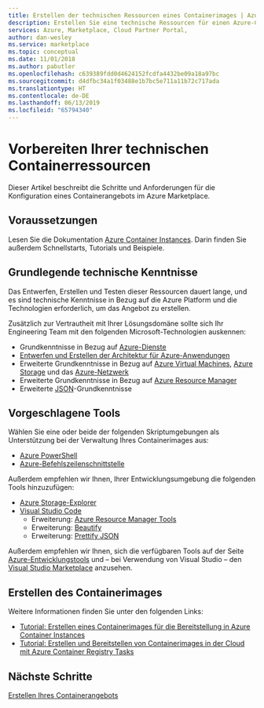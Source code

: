 ```yaml
---
title: Erstellen der technischen Ressourcen eines Containerimages | Azure Marketplace
description: Erstellen Sie eine technische Ressourcen für einen Azure-Container.
services: Azure, Marketplace, Cloud Partner Portal,
author: dan-wesley
ms.service: marketplace
ms.topic: conceptual
ms.date: 11/01/2018
ms.author: pabutler
ms.openlocfilehash: c639389fdd0d4624152fcdfa4432be09a18a97bc
ms.sourcegitcommit: d4dfbc34a1f03488e1b7bc5e711a11b72c717ada
ms.translationtype: HT
ms.contentlocale: de-DE
ms.lasthandoff: 06/13/2019
ms.locfileid: "65794340"
---
```

# <a name="prepare-your-container-technical-assets"></a>Vorbereiten Ihrer technischen Containerressourcen

Dieser Artikel beschreibt die Schritte und Anforderungen für die Konfiguration eines Containerangebots im Azure Marketplace.

## <a name="before-you-begin"></a>Voraussetzungen

Lesen Sie die Dokumentation [Azure Container Instances](https://docs.microsoft.com/azure/container-instances). Darin finden Sie außerdem Schnellstarts, Tutorials und Beispiele.

## <a name="fundamental-technical-knowledge"></a>Grundlegende technische Kenntnisse

Das Entwerfen, Erstellen und Testen dieser Ressourcen dauert lange, und es sind technische Kenntnisse in Bezug auf die Azure Platform und die Technologien erforderlich, um das Angebot zu erstellen.
 
Zusätzlich zur Vertrautheit mit Ihrer Lösungsdomäne sollte sich Ihr Engineering Team mit den folgenden Microsoft-Technologien auskennen:

-   Grundkenntnisse in Bezug auf [Azure-Dienste](https://azure.microsoft.com/services/) 
-   [Entwerfen und Erstellen der Architektur für Azure-Anwendungen](https://azure.microsoft.com/solutions/architecture/)
-   Erweiterte Grundkenntnisse in Bezug auf [Azure Virtual Machines](https://azure.microsoft.com/services/virtual-machines/), [Azure Storage](https://azure.microsoft.com/services/?filter=storage) und das [Azure-Netzwerk](https://azure.microsoft.com/services/?filter=networking)
-   Erweiterte Grundkenntnisse in Bezug auf [Azure Resource Manager](https://azure.microsoft.com/features/resource-manager/)
-   Erweiterte [JSON](https://www.json.org/)-Grundkenntnisse

## <a name="suggested-tools"></a>Vorgeschlagene Tools

Wählen Sie eine oder beide der folgenden Skriptumgebungen als Unterstützung bei der Verwaltung Ihres Containerimages aus:

-   [Azure PowerShell](https://docs.microsoft.com/powershell/azure/overview)
-   [Azure-Befehlszeilenschnittstelle](https://docs.microsoft.com/cli/azure)

Außerdem empfehlen wir Ihnen, Ihrer Entwicklungsumgebung die folgenden Tools hinzuzufügen:

-   [Azure Storage-Explorer](https://docs.microsoft.com/azure/vs-azure-tools-storage-manage-with-storage-explorer)
-   [Visual Studio Code](https://code.visualstudio.com/)
    *   Erweiterung: [Azure Resource Manager Tools](https://marketplace.visualstudio.com/items?itemName=msazurermtools.azurerm-vscode-tools)
    *   Erweiterung: [Beautify](https://marketplace.visualstudio.com/items?itemName=HookyQR.beautify)
    *   Erweiterung: [Prettify JSON](https://marketplace.visualstudio.com/items?itemName=mohsen1.prettify-json)

Außerdem empfehlen wir Ihnen, sich die verfügbaren Tools auf der Seite [Azure-Entwicklungstools](https://azure.microsoft.com/tools/) und – bei Verwendung von Visual Studio – den [Visual Studio Marketplace](https://marketplace.visualstudio.com/) anzusehen.

## <a name="create-the-container-image"></a>Erstellen des Containerimages

Weitere Informationen finden Sie unter den folgenden Links:

* [Tutorial: Erstellen eines Containerimages für die Bereitstellung in Azure Container Instances](https://docs.microsoft.com/azure/container-instances/container-instances-tutorial-prepare-app)
* [Tutorial: Erstellen und Bereitstellen von Containerimages in der Cloud mit Azure Container Registry Tasks](https://docs.microsoft.com/azure/container-registry/container-registry-tutorial-quick-task)

## <a name="next-steps"></a>Nächste Schritte

[Erstellen Ihres Containerangebots](./cpp-create-offer.md)
